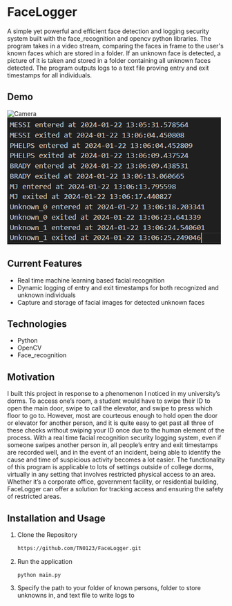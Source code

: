 # FaceLogger

A simple yet powerful and efficient face detection and logging security system built with the face_recognition and opencv python libraries. The program takes in a video stream, comparing the faces in frame to the user's known faces which are stored in a folder. If an unknown face is detected, a picture of it is taken and stored in a folder containing all unknown faces detected. The program outputs logs to a text file proving entry and exit timestamps for all individuals.

## Demo

<img src="https://github.com/TN0123/FaceLogger/blob/main/Demos/FaceLoggerDemo.gif" alt="Camera"/>
<img src="https://github.com/TN0123/FaceLogger/blob/main/Demos/Logs.png" alt="Logs"/>

## Current Features

- Real time machine learning based facial recognition
- Dynamic logging of entry and exit timestamps for both recognized and unknown individuals
- Capture and storage of facial images for detected unknown faces

## Technologies

- Python
- OpenCV
- Face_recognition

## Motivation
I built this project in response to a phenomenon I noticed in my university’s dorms. To access one’s room, a student would have to swipe their ID to open the main door, swipe to call the elevator, and swipe to press which floor to go to. However, most are courteous enough to hold open the door or elevator for another person, and it is quite easy to get past all three of these checks without swiping your ID once due to the human element of the process. With a real time facial recognition security logging system, even if someone swipes another person in, all people’s entry and exit timestamps are recorded well, and in the event of an incident, being able to identify the cause and time of suspicious activity becomes a lot easier. The functionality of this program is applicable to lots of settings outside of college dorms, virtually in any setting that involves restricted physical access to an area. Whether it’s a corporate office, government facility, or residential building, FaceLogger can offer a solution for tracking access and ensuring the safety of restricted areas.

## Installation and Usage
1. Clone the Repository
   ```sh
   https://github.com/TN0123/FaceLogger.git
   ```
2. Run the application
   ```
   python main.py
   ```
3. Specify the path to your folder of known persons, folder to store unknowns in, and text file to write logs to
